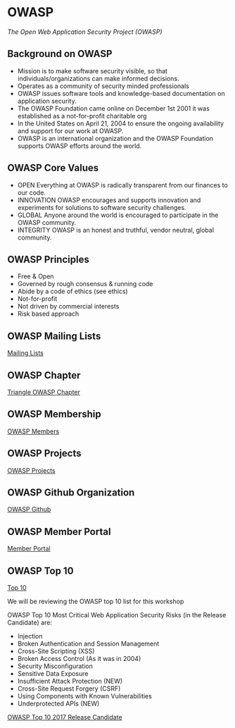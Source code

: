 # OWASP

*The Open Web Application Security Project (OWASP)*

## Background on OWASP

* Mission is to make software security visible, so that individuals/organizations can make informed decisions.
* Operates as a community of security minded professionals
* OWASP issues software tools and knowledge-based documentation on application security.
* The OWASP Foundation came online on December 1st 2001 it was established as a not-for-profit charitable org
* In the United States on April 21, 2004 to ensure the ongoing availability and support for our work at OWASP.
* OWASP is an international organization and the OWASP Foundation supports OWASP efforts around the world.

## OWASP Core Values

* OPEN Everything at OWASP is radically transparent from our finances to our code.
* INNOVATION OWASP encourages and supports innovation and experiments for solutions to software security challenges.
* GLOBAL Anyone around the world is encouraged to participate in the OWASP community.
* INTEGRITY OWASP is an honest and truthful, vendor neutral, global community.

## OWASP Principles

* Free & Open
* Governed by rough consensus & running code
* Abide by a code of ethics (see ethics)
* Not-for-profit
* Not driven by commercial interests
* Risk based approach

## OWASP Mailing Lists

[Mailing Lists](https://lists.owasp.org/mailman/listinfo)

## OWASP Chapter

[Triangle OWASP Chapter](https://www.owasp.org/index.php/Triangle)

## OWASP Membership

[OWASP Members](https://www.owasp.org/index.php/Membership)

## OWASP Projects

[OWASP Projects](https://www.owasp.org/index.php/Category:OWASP_Project)

## OWASP Github Organization

[OWASP Github](https://github.com/OWASP)

## OWASP Member Portal

[Member Portal](https://www.owasp.org/index.php/Portal)

## OWASP Top 10

[Top 10](https://www.owasp.org/index.php/Category:OWASP_Top_Ten_Project#tab=OWASP_Top_10_for_2017_Release_Candidate)

We will be reviewing the OWASP top 10 list for this workshop

OWASP Top 10 Most Critical Web Application Security Risks (in the Release Candidate) are:
* Injection
* Broken Authentication and Session Management
* Cross-Site Scripting (XSS)
* Broken Access Control (As it was in 2004)
* Security Misconfiguration
* Sensitive Data Exposure
* Insufficient Attack Protection (NEW)
* Cross-Site Request Forgery (CSRF)
* Using Components with Known Vulnerabilities
* Underprotected APIs (NEW)

[OWASP Top 10 2017 Release Candidate](https://github.com/OWASP/Top10/raw/master/2017/OWASP%20Top%2010%20-%202017%20RC1-English.pdf)
